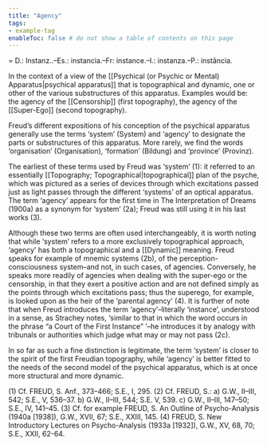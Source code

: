 ```yaml
---
title: "Agency"
tags:
- example-tag
enableToc: false # do not show a table of contents on this page
---
```

= D.: Instanz..–Es.: instancia.–Fr: instance.–I.: instanza.–P.: instância.

In the context of a view of the [[Psychical (or Psychic or Mental) Apparatus|psychical apparatus]] that is topographical and dynamic, one or other of the various substructures of this apparatus. Examples would be: the agency of the [[Censorship]] (first topography), the agency of the [[Super-Ego]] (second topography).

Freud’s different expositions of his conception of the psychical apparatus generally use the terms ‘system’ (System) and ‘agency’ to designate the parts or substructures of this apparatus. More rarely, we find the words ‘organisation’ (Organisation), ‘formation’ (Bildung) and ‘province’ (Provinz).

The earliest of these terms used by Freud was ‘system’ (1): it referred to an essentially [[Topography; Topographical|topographical]] plan of the psyche, which was pictured as a series of devices through which excitations passed just as light passes through the different ‘systems’ of an optical apparatus. The term ‘agency’ appears for the first time in The Interpretation of Dreams (1900a) as a synonym for ‘system’ (2a); Freud was still using it in his last works (3).

Although these two terms are often used interchangeably, it is worth noting that while ‘system’ refers to a more exclusively topographical approach, ‘agency’ has both a topographical and a [[Dynamic]] meaning. Freud speaks for example of mnemic systems (2b), of the perception-consciousness system–and not, in such cases, of agencies. Conversely, he speaks more readily of agencies when dealing with the super-ego or the censorship, in that they exert a positive action and are not defined simply as the points through which excitations pass; thus the superego, for example, is looked upon as the heir of the ‘parental agency’ (4). It is further of note that when Freud introduces the term ‘agency’–literally ‘instance’, understood in a sense, as Strachey notes, ‘similar to that in which the word occurs in the phrase “a Court of the First Instance” ’–he introduces it by analogy with tribunals or authorities which judge what may or may not pass (2c).

In so far as such a fine distinction is legitimate, the term ‘system’ is closer to the spirit of the first Freudian topography, while ‘agency’ is better fitted to the needs of the second model of the psychical apparatus, which is at once more structural and more dynamic.

(1) Cf. FREUD, S. Anf., 373–466; S.E., I, 295.
(2) Cf. FREUD, S.: a) G.W., II–III, 542; S.E., V, 536–37. b) G.W., II–III, 544; S.E. V, 539. c) G.W., II–III, 147–50; S.E., IV, 141–45.
(3) Cf. for example FREUD, S. An Outline of Psycho-Analysis (1940a [1938]), G.W., XVII, 67; S.E., XXIII, 145.
(4) FREUD, S. New Introductory Lectures on Psycho-Analysis (1933a [1932]), G.W., XV, 68, 70; S.E., XXII, 62-64.